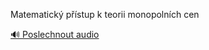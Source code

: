
Matematický přístup k teorii monopolních cen

[🔊 Poslechnout audio](/data/7-paragraphs/audio/chapter_69/para_010-Matematick-pstup-k-teorii-monopolnch-cen.mp3)
